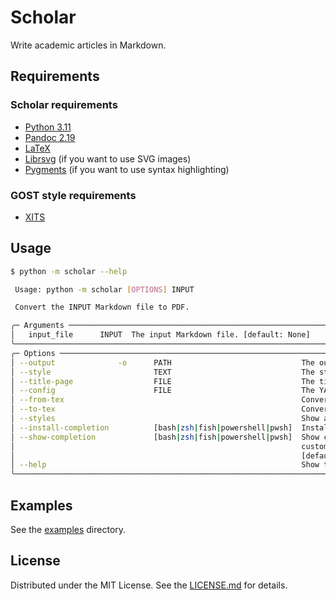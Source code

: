 # Scholar

Write academic articles in Markdown.

## Requirements

### Scholar requirements

- [Python 3.11](https://www.python.org/)
- [Pandoc 2.19](https://github.com/jgm/pandoc)
- [LaTeX](https://www.latex-project.org/)
- [Librsvg](https://wiki.gnome.org/Projects/LibRsvg) (if you want to use SVG
  images)
- [Pygments](https://pygments.org/) (if you want to use syntax highlighting)

### GOST style requirements

- [XITS](https://github.com/aliftype/xits)


## Usage

```sh
$ python -m scholar --help

 Usage: python -m scholar [OPTIONS] INPUT

 Convert the INPUT Markdown file to PDF.

╭─ Arguments ────────────────────────────────────────────────────────────────────────────────────────────────────────────────╮
│   input_file      INPUT  The input Markdown file. [default: None]                                                          │
╰────────────────────────────────────────────────────────────────────────────────────────────────────────────────────────────╯
╭─ Options ──────────────────────────────────────────────────────────────────────────────────────────────────────────────────╮
│ --output              -o      PATH                             The output file or directory. [default: (CWD)]              │
│ --style                       TEXT                             The style to use. [default: gost_thesis]                    │
│ --title-page                  FILE                             The title page to use. [default: None]                      │
│ --config                      FILE                             The YAML config file. [default: None]                       │
│ --from-tex                                                     Convert from LaTeX instead of Markdown.                     │
│ --to-tex                                                       Convert to LaTeX instead of PDF.                            │
│ --styles                                                       Show available styles and exit.                             │
│ --install-completion          [bash|zsh|fish|powershell|pwsh]  Install completion for the specified shell. [default: None] │
│ --show-completion             [bash|zsh|fish|powershell|pwsh]  Show completion for the specified shell, to copy it or      │
│                                                                customize the installation.                                 │
│                                                                [default: None]                                             │
│ --help                                                         Show this message and exit.                                 │
╰────────────────────────────────────────────────────────────────────────────────────────────────────────────────────────────╯
```


## Examples

See the [examples](examples) directory.


## License

Distributed under the MIT License. See the [LICENSE.md](LICENSE.md) for details.

